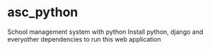 # asc_python
School management system with python
Install python, django and everyother dependencies to run this web application

